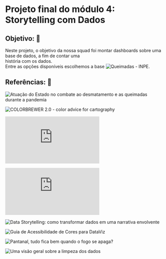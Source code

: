 # Projeto final do módulo 4: Storytelling com Dados

## Objetivo: 🎯

Neste projeto, o objetivo da nossa squad foi montar dashboards sobre uma base de dados, a fim de contar uma   
história com os dados.  
Entre as opções disponíveis escolhemos a base ![Queimadas - INPE](https://queimadas.dgi.inpe.br/queimadas/portal).


## Referências: 🔖

![Atuação do Estado no combate ao desmatamento e as queimadas durante a pandemia](http://revista.unicuritiba.edu.br/index.php/percurso/article/download/5318/371373243)

![COLORBREWER 2.0 - color advice for cartography](https://colorbrewer2.org/#type=diverging&scheme=BrBG&n=3)

![Covid-19 e queimadas na Amazônia Legal e no Pantanal: aspectos cumulativos e vulnerabilidades](https://climaesaude.icict.fiocruz.br/sites/climaesaude.icict.fiocruz.br/files/notaqueimadascovidnovo.pdf)

![Critical jaguar habitat destroyed by fire in Pantanal](http://mapbiomas-br-site.s3.amazonaws.com/3a%20edicao%20premio%20mapbiomas/DeBarroset_al._FirePantanal_MapBiomas3ed_-_Alan_Eduardo_de_Barros.pdf)

![Data Storytelling: como transformar dados em uma narrativa envolvente](https://www.digitalhouse.com/br/blog/storytelling-com-dados)

![Guia de Acessibilidade de Cores para DataViz](https://blog.dp6.com.br/guia-de-acessibilidade-de-cores-para-dataviz-5d4744091719)

![Pantanal, tudo fica bem quando o fogo se apaga?](https://www.e-publicacoes.uerj.br/index.php/sustinere/article/view/56009/36483)

![Uma visão geral sobre a limpeza dos dados](https://www.ibpad.com.br/blog/comunicacao-digital/uma-visao-geral-sobre-a-limpeza-dos-dados/)
